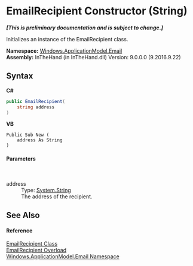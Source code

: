 # EmailRecipient Constructor (String)
 _**\[This is preliminary documentation and is subject to change.\]**_

Initializes an instance of the EmailRecipient class.

**Namespace:**&nbsp;<a href="N_Windows_ApplicationModel_Email">Windows.ApplicationModel.Email</a><br />**Assembly:**&nbsp;InTheHand (in InTheHand.dll) Version: 9.0.0.0 (9.2016.9.22)

## Syntax

**C#**<br />
``` C#
public EmailRecipient(
	string address
)
```

**VB**<br />
``` VB
Public Sub New ( 
	address As String
)
```


#### Parameters
&nbsp;<dl><dt>address</dt><dd>Type: <a href="http://msdn2.microsoft.com/en-us/library/s1wwdcbf" target="_blank">System.String</a><br />The address of the recipient.</dd></dl>

## See Also


#### Reference
<a href="T_Windows_ApplicationModel_Email_EmailRecipient">EmailRecipient Class</a><br /><a href="Overload_Windows_ApplicationModel_Email_EmailRecipient__ctor">EmailRecipient Overload</a><br /><a href="N_Windows_ApplicationModel_Email">Windows.ApplicationModel.Email Namespace</a><br />